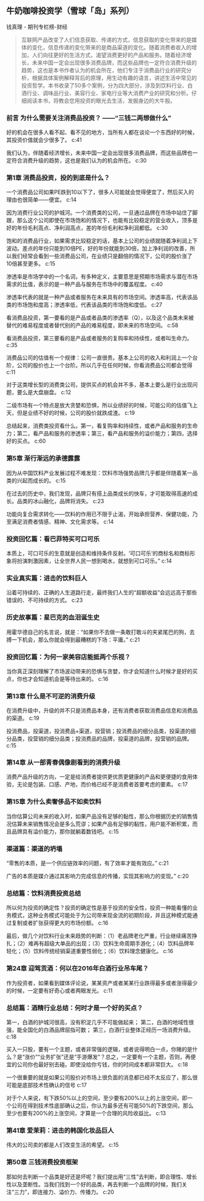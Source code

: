 ## 牛奶咖啡投资学（雪球「岛」系列）

钱真理  -  期刊专栏榜-财经

> 互联网产品改变了人们信息获取、传递的方式，信息获取的变化带来的是媒体的变化，信息传递的变化带来的是商品渠道的变化。随着消费者收入的增加，人们向往更好的生活方式，渴望消费更好的产品和服务。随着经济增长，未来中国一定会出现很多消费品牌，而这些品牌也一定符合消费升级的趋势，这也是本书作者认为的机会所在，他们专注于消费品行业的研究分析，根据具体案例解释背后的原理，用生动有趣的语言，讲述生活中常见的投资哲学。本书收录了50多个案例，分为四大部分，涉及到饮料行业、白酒行业、调味品行业、美容行业、家电行业等大消费产业的研究和分析。仔细阅读本书，将教会您用投资的眼光去生活，发掘身边的大牛股。

### 前言 为什么需要关注消费品投资？ ——“三钱二两想做什么”

好的机会在很多人看不起、看不见的地方，当所有人都在谈论一个东西好的时候，其投资价值就会少很多了。 c:41

我们认为，伴随着经济增长，未来中国一定会出现很多消费品牌，而这些品牌也一定符合消费升级的趋势，这也是我们认为的机会所在。 c:30

### 第1章 消费品投资，投的到底是什么？

一个消费品公司如果PE跌到10以下了，很多人可能就会觉得便宜了，然后买入的理由也很简单——便宜。
 c:14

因为消费行业公司的护城河。一个消费类的公司，一旦通过品牌在市场中站住了脚跟，那么这个公司即使在市场饱和的情况下，也能有比较稳定的营业收入，顶多是好的年份毛利高点、净利润高点，差的年份毛利和净利润都低。 c:30

饱和的消费品行业，如果需求比较稳定的话，基本上公司的业绩就随着净利润上下波动。差点的年份只能到10倍PE，好的年份就能到30倍，加上净利润的改善，所以我们经常会看到一些消费品公司，在业绩只是翻倍的情况下，公司的股价涨了10倍甚至更多。 c:15

渗透率是市场学中的一个名词，有多种定义，主要意思是预期市场需求与潜在市场需求的比值，表示的是一种产品与服务在市场中的覆盖程度。 c:40

渗透率代表的就是一种产品或者服务在未来具有的市场空间。渗透率高，代表该品类的市场饱和度高；渗透率低，代表该品类的市场饱和度低。 c:27

看消费品投资，第一要看的是产品或者品类的渗透率（Q），以及这个品类未来被替代的难易程度或者替代别的产品的难易程度，即未来的市场空间。 c:58

看消费品投资，第三要看的是产品或者服务的复购率和持续性，或者叫生命力。 c:35

消费品公司的估值有一个规律：公司一直很贵。基本上公司的收入和利润上一个台阶，公司的股价也上一个台阶。所以几乎在任何时候，你看消费品公司都会觉得 c:11

对于这类增长型的消费类公司，提供买点的机会并不多，基本上要么是行业出现问题，要么是大盘崩盘。 c:12

二级市场有一个特点是放大贪婪和恐惧，所以业绩好的时候，可能公司的估值飞上天，但是业绩不好的时候，公司的股价就跌成渣。 c:19

总结起来，消费类投资看什么。第一，看复购率和持续性，或者产品和服务的生命力；第二，看产品和服务的渗透率；第三，看产品和服务的溢价能力；第四，选择好的买点。 c:60

### 第5章 渐行渐远的承德露露

因为从中国饮料产业发展过程不难发现：饮料市场强势品牌几乎都是伴随着某一品类的兴起而成长的。 c:15

在过去的历史中，我们发现，品牌只有搭上品类成长的快车，才可能取得高速的成长。品类的冰山融化，品牌将消失。 c:23

功能向复合需求转化——饮料的作用已不限于止渴，开始承担营养、保健功能，乃至满足消费者情感、精神、文化需求等。 c:14

### 投资回忆篇：看巴菲特买可口可乐

本质上，可口可乐的生意就是创造和维持条件反射。‘可口可乐’的商标名和商标形象将扮演刺激因素，让全世界人民一想到喝水，就想到可口可乐。” c:14

### 实业真实篇：进击的饮料巨人

沿着可持续的、正确的人生道路行走，最终我们人生的“超额收益”会远远高于那些错误的、不可持续的方式。 c:23

### 历史故事篇：星巴克的血泪诞生史

用霍华德自己的名言说，就是：“如果你不去做一条敢打敢斗的夹紧尾巴的狗，去搏一下机会，那么你就会得到最糟糕的下场：平庸。” c:21

### 投资回忆篇：为何一家美容店能抵两个乐视？

当你真正深刻理解了市场波动带来的恐惧与贪婪，你才会知道什么时候才是好的买点，你也才会知道机会是等待出来的。 c:16

### 第13章 什么是不可逆的消费升级

在消费升级中，升级的并不只是消费品本身，还有消费者获取消费品信息和消费品的渠道。 c:19

投消费品，投渠道，投消费品+渠道，投营销；投消费品的细分品类，投渠道的细分品类，投营销的细分品类；投消费品的品牌，投渠道的品牌，投营销的品牌。 c:15

### 第14章 从一部青春偶像剧看到的消费升级

消费产品升级的方向，一定是给消费者提供更优质更健康的产品和更便捷的食用体验，无论是包装、口感、产地，而价格已经不是消费者首要考虑的要素。 c:17

### 第15章 为什么卖奢侈品不如卖饮料

当你估算公司未来的收入时，如果产品没有足够的黏性，那么你根据历史的销售情况估算未来销售情况会是多么荒谬；如果产品有足够的黏性，用户能不断积累，而且品牌具有溢价能力，那你就躺着数钱吧。 c:15

### 渠道篇：渠道的坍塌

“零售的本质，是一个供应链效率的问题，有了效率才能有效应。” c:21

广告的本质是媒介通过其影响力完成信息的传播，实现其影响力的变现。” c:20

### 总结篇：饮料消费投资总结

所以何为投资的确定性？投资的确定性是基于投资的安全性，投资一种能看懂的业务模式，这种业务模式可能处于为公司带来现金流的初期阶段，并且这种模式能通过复制或者扩张获得更大的市场份额。 c:16

最后，做几个对饮料行业未来趋势的判断：（1）老品牌老化严重，行业继续痛苦挣扎；（2）难再有超级大单品的出现；（3）饮料生命周期手游化；（4）饮料品牌年轻化；（5）饮料传统经销渠道重要性弱化；（6）饮料理念健康化。 c:16

### 第24章 迎驾贡酒：何以在2016年白酒行业吊车尾？

作为投资者，如果看到媒体评论说，某某资产或者某某行业跌得最多或者涨得最少的时候，一定要有好奇心或者两眼发光。 c:11

### 总结篇：酒精行业总结：何时才是一个好的买点？

第一，白酒的护城河很高，没有积淀几乎不可能做起来；
第二，白酒的地域性很强，能全国化的白酒品牌屈指可数；
第三，白酒行业整体正经历一场消费升级。
 c:18

买入一只股，要有一个主题，或者非常强的逻辑，或者说得明白一点，你赌的是什么？是“涨价”“业务扩张”还是“手游爆发”？总之，一定要有一个主题，否则，再便宜的公司你也最好别去碰。即使没给你亏钱，你的时间成本都非常巨大。 c:18

一个很重要的就是如果公司股价对市场上很负面的消息都已经不太反应了，那么很可能是底部技术性确认的信号 c:17

对于个人来说，有下跌50%以上的空间，至少要有200%以上的上涨空间，即一个公司在得到技术性底部确认之后，你认为最多还有可能50%的下跌空间，那么至少也要有200%的上涨空间，才算是一个合理的风险收益比。 c:13

### 第41章 爱茉莉：进击的韩国化妆品巨人

伟大的公司卖的都是人们改变生活的希望。 c:15

### 第50章 三钱消费投资框架

那如何去判断一个品类是好还是坏呢？我们提出用“三性”去判断，即合理性、增长性以及垄断性。当我们找到一个好的品类，再去判断一个品牌的时候，我们关注“三力”，即连接力、溢价力、传播力。 c:20
